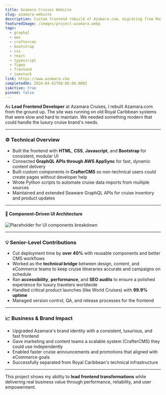 ```yaml
---
title: Azamara Cruises Website
slug: azamara-website
description: Custom frontend rebuild of Azamara.com, migrating from Royal Caribbean infrastructure to a modern JAMstack architecture with GraphQL and AWS.
featuredImage: /images/project-azamara.webp
tags:
  - graphql
  - aws
  - craftercms
  - bootstrap
  - css
  - react
  - typescript
  - figma
  - frontend
  - jamstack
link: https://www.azamara.com
completedOn: 2024-04-01T00:00:00.000Z
isActive: true
pinned: false
---
```


As **Lead Frontend Developer** at Azamara Cruises, I rebuilt Azamara.com from the ground up. The site was running on old Royal Caribbean systems that were slow and hard to maintain. We needed something modern that could handle the luxury cruise brand's needs.

---

### ⚙️ Technical Overview

- Built the frontend with **HTML**, **CSS**, **Javascript**, and **Bootstrap** for consistent, modular UI
- Connected **GraphQL APIs through AWS AppSync** for fast, dynamic content delivery
- Built custom components in **CrafterCMS** so non-technical users could create pages without developer help
- Wrote Python scripts to automate cruise data imports from multiple sources
- Maintained and extended Seaware GraphQL APIs for cruise inventory and product updates

---

#### 🔹 Component-Driven UI Architecture

![Placeholder for UI components breakdown](/images/project-azamara.webp 'Reusable components powering dynamic content on Azamara.com')

---

### 💡 Senior-Level Contributions

- Cut deployment time by **over 40%** with reusable components and better CMS workflows
- Worked as the **technical bridge** between design, content, and eCommerce teams to keep cruise itineraries accurate and campaigns on schedule
- Ran **accessibility**, **performance**, and **SEO audits** to ensure a polished experience for luxury travelers worldwide
- Handled critical product launches (like World Cruises) with **99.9% uptime**
- Managed version control, QA, and release processes for the frontend

---

### 📈 Business & Brand Impact

- Upgraded Azamara's brand identity with a consistent, luxurious, and fast frontend
- Gave marketing and content teams a scalable system (CrafterCMS) they could use independently
- Enabled faster cruise announcements and promotions that aligned with eCommerce goals
- Successfully separated from Royal Caribbean's technical infrastructure

---

This project shows my ability to **lead frontend transformations** while delivering real business value through performance, reliability, and user empowerment.
